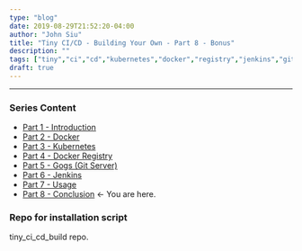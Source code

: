 ```yaml
---
type: "blog"
date: 2019-08-29T21:52:20-04:00
author: "John Siu"
title: "Tiny CI/CD - Building Your Own - Part 8 - Bonus"
description: ""
tags: ["tiny","ci","cd","kubernetes","docker","registry","jenkins","git"]
draft: true
---
```

<!--more-->

---

### Series Content

- [Part 1 - Introduction](/blog/tiny-ci-cd-p1-intro/)
- [Part 2 - Docker](/blog/tiny-ci-cd-p2-docker/)
- [Part 3 - Kubernetes](/blog/tiny-ci-cd-p3-k8s/)
- [Part 4 - Docker Registry](/blog/tiny-ci-cd-p4-k8s-registry/)
- [Part 5 - Gogs (Git Server)](/blog/tiny-ci-cd-p5-k8s-gogs/)
- [Part 6 - Jenkins](/blog/tiny-ci-cd-p6-k8s-jenkins/)
- [Part 7 - Usage](/blog/tiny-ci-cd-p7-usage/)
- [Part 8 - Conclusion](/blog/tiny-ci-cd-p8-conclusion/) <- You are here.

### Repo for installation script

tiny_ci_cd_build repo.
